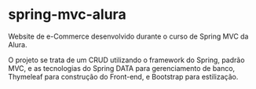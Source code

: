 # spring-mvc-alura
Website de e-Commerce desenvolvido durante o curso de Spring MVC da Alura.

O projeto se trata de um CRUD utilizando o framework do Spring, padrão MVC, e as tecnologias do Spring DATA para gerenciamento de banco, Thymeleaf para construção do Front-end, e Bootstrap para estilização.
